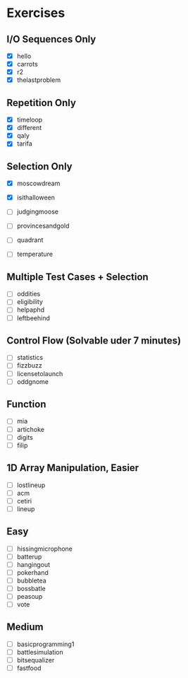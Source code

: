 # Exercises

## I/O Sequences Only

- [x] hello
- [x] carrots
- [x] r2
- [x] thelastproblem

## Repetition Only

- [x] timeloop
- [x] different
- [x] qaly
- [x] tarifa

## Selection Only

- [x] moscowdream
- [x] isithalloween
- [ ] judgingmoose
- [ ] provincesandgold
- [ ] quadrant
- [ ] temperature


## Multiple Test Cases + Selection

- [ ] oddities
- [ ] eligibility
- [ ] helpaphd
- [ ] leftbeehind

## Control Flow (Solvable uder 7 minutes)

- [ ] statistics
- [ ] fizzbuzz
- [ ] licensetolaunch
- [ ] oddgnome

## Function

- [ ] mia
- [ ] artichoke
- [ ] digits
- [ ] filip

## 1D Array Manipulation, Easier

- [ ] lostlineup
- [ ] acm
- [ ] cetiri
- [ ] lineup

## Easy

- [ ] hissingmicrophone
- [ ] batterup
- [ ] hangingout
- [ ] pokerhand
- [ ] bubbletea
- [ ] bossbatle
- [ ] peasoup
- [ ] vote

## Medium

- [ ] basicprogramming1
- [ ] battlesimulation
- [ ] bitsequalizer
- [ ] fastfood
